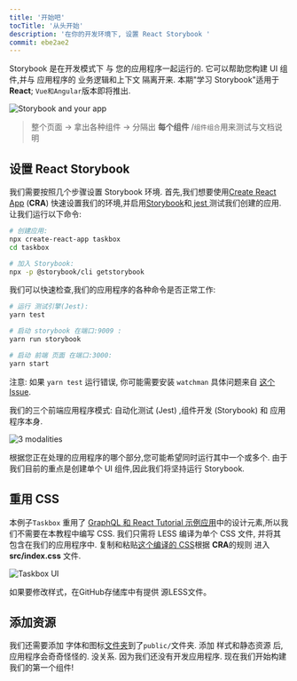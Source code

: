 ```yaml
---
title: '开始吧'
tocTitle: '从头开始'
description: '在你的开发环境下, 设置 React Storybook '
commit: ebe2ae2
---
```


<!-- <div class="aside">
<p>
  此翻译未更新！您可以通过单击页面底部的链接来帮助我们改进它，不仅团队会感激它，而且整个社区都会感激不尽
</p>
</div> -->

Storybook 是在开发模式下 与 您的应用程序一起运行的. 它可以帮助您构建 UI 组件,并与 应用程序的 业务逻辑和上下文 隔离开来. 本期"学习 Storybook"适用于 **React**; `Vue和Angular`版本即将推出.

![Storybook and your app](/intro-to-storybook/storybook-relationship.jpg)

> 整个页面 -> 拿出各种组件 -> 分隔出 **每个组件** /`组件组合`用来测试与文档说明

## 设置 React Storybook

我们需要按照几个步骤设置 Storybook 环境. 首先,我们想要使用[Create React App](https://github.com/facebook/create-react-app) (**CRA**) 快速设置我们的环境,并启用[Storybook](https://storybook.js.org/)和[ jest ](https://facebook.github.io/jest/)测试我们创建的应用. 让我们运行以下命令:

```bash
# 创建应用:
npx create-react-app taskbox
cd taskbox

# 加入 Storybook:
npx -p @storybook/cli getstorybook
```

我们可以快速检查,我们的应用程序的各种命令是否正常工作:

```bash
# 运行 测试引擎(Jest):
yarn test

# 启动 storybook 在端口:9009 :
yarn run storybook

# 启动 前端 页面 在端口:3000:
yarn start
```

<div class="aside">
  注意: 如果 <code>yarn test</code> 运行错误, 你可能需要安装 <code>watchman</code> 具体问题来自 <a href="https://github.com/facebook/create-react-app/issues/871#issuecomment-252297884">这个Issue</a>.
</div>

我们的三个前端应用程序模式: 自动化测试 (Jest) ,组件开发 (Storybook) 和 应用程序本身.

![3 modalities](/intro-to-storybook/app-three-modalities.png)

根据您正在处理的应用程序的哪个部分,您可能希望同时运行其中一个或多个. 由于我们目前的重点是创建单个 UI 组件,因此我们将坚持运行 Storybook.

## 重用 CSS

本例子`Taskbox` 重用了 [GraphQL 和 React Tutorial 示例应用](https://blog.hichroma.com/graphql-react-tutorial-part-1-6-d0691af25858)中的设计元素,所以我们不需要在本教程中编写 CSS. 我们只需将 LESS 编译为单个 CSS 文件, 并将其包含在我们的应用程序中. 复制和粘贴[这个编译的 CSS](https://github.com/chromaui/learnstorybook-code/blob/master/src/index.css)根据 **CRA**的规则 进入 **src/index.css** 文件.

![Taskbox UI](/intro-to-storybook/ss-browserchrome-taskbox-learnstorybook.png)

<div class="aside">
如果要修改样式，在GitHub存储库中有提供 源LESS文件。
</div>

## 添加资源

我们还需要添加 字体和图标[文件夹](https://github.com/chromaui/learnstorybook-code/tree/master/public)到了`public/`文件夹. 添加 样式和静态资源 后,应用程序会奇奇怪怪的. 没关系. 因为我们还没有开发应用程序. 现在我们开始构建我们的第一个组件!
